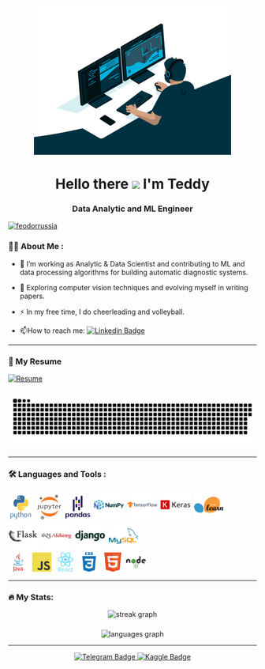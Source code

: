 <div id="header" align="center">
  <div align="center">
    <img height="300" src="assets/home-pic1.gif" />
  </div>
  <h1>
    Hello there
    <img src="https://media.giphy.com/media/hvRJCLFzcasrR4ia7z/giphy.gif" width="30px"/>
     I'm Teddy
  </h1>
  <h3>
    Data Analytic and ML Engineer
  </h3>
</div>

<p align="left"> <a href="https://github.com/ryo-ma/github-profile-trophy"><img src="https://github-profile-trophy.vercel.app/?username=feodorrussia" alt="feodorrussia" /></a> </p>

### :man_technologist: About Me :

- :telescope: I’m working as Analytic & Data Scientist and contributing to ML and data processing algorithms for building automatic diagnostic systems.

- :seedling: Exploring computer vision techniques and evolving myself in writing papers.

- :zap: In my free time, I do cheerleading and volleyball.

- :mailbox:How to reach me: [![Linkedin Badge](https://img.shields.io/badge/-Teddy-blue?style=flat&logo=telegram&logoColor=white)](https://t.me/teddybell_0_o)

---

### 📄 My Resume

[![Resume](https://img.shields.io/static/v1?label=&message=Resume&color=39d353)](Romanchuk_Resume.pdf)

###

<p align="center">
 <img width="700" src="assets/github-snake.svg" alt="snake"/>
  <!-- github-snake.svg stats-pic.gif -->
</p>

---

### :hammer_and_wrench: Languages and Tools :

<div>
  <img src="https://github.com/devicons/devicon/blob/master/icons/python/python-original-wordmark.svg" title="Python" alt="Python" height="50"/>&nbsp;
  <img src="https://github.com/devicons/devicon/blob/master/icons/jupyter/jupyter-original-wordmark.svg" title="Jupyter" alt="Jupyter" height="50"/>&nbsp;
  <img src="https://github.com/devicons/devicon/blob/master/icons/pandas/pandas-original-wordmark.svg" title="Pandas" alt="Pandas" height="50"/>&nbsp;
  <img src="https://github.com/devicons/devicon/blob/master/icons/numpy/numpy-original-wordmark.svg" title="Numpy" alt="Numpy" height="60"/>&nbsp;
  <img src="https://github.com/devicons/devicon/blob/master/icons/tensorflow/tensorflow-original-wordmark.svg" title="Tensorflow" alt="Tensorflow" height="60"/>&nbsp;
  <img src="https://github.com/devicons/devicon/blob/master/icons/keras/keras-original-wordmark.svg" title="Keras" alt="Keras" height="60"/>&nbsp;
  <img src="https://github.com/devicons/devicon/blob/master/icons/scikitlearn/scikitlearn-original.svg" title="SciKit-Learn" alt="SciKit-Learn" height="60"/>&nbsp;
  <img src="https://github.com/devicons/devicon/blob/master/icons/flask/flask-original-wordmark.svg" title="Flask" alt="Flask" height="60"/>&nbsp;
  <img src="https://github.com/devicons/devicon/blob/master/icons/sqlalchemy/sqlalchemy-original-wordmark.svg" title="sqlalchemy" alt="sqlalchemy" height="60"/>&nbsp;
  <img src="https://github.com/devicons/devicon/blob/master/icons/django/django-plain-wordmark.svg" title="Django" alt="Django" height="60"/>&nbsp;
  <img src="https://github.com/devicons/devicon/blob/master/icons/mysql/mysql-original-wordmark.svg" title="MySQL" alt="MySQL" height="60"/>&nbsp;
</div>
<div>
  <img src="https://github.com/devicons/devicon/blob/master/icons/java/java-original-wordmark.svg" title="Java" alt="Java" width="40" height="40"/>&nbsp;
  <img src="https://github.com/devicons/devicon/blob/master/icons/javascript/javascript-original.svg" title="JavaScript" alt="JavaScript" width="40" height="40"/>&nbsp;
  <img src="https://github.com/devicons/devicon/blob/master/icons/react/react-original-wordmark.svg" title="React" alt="React" width="40" height="40"/>&nbsp;
  <img src="https://github.com/devicons/devicon/blob/master/icons/css3/css3-plain-wordmark.svg"  title="CSS3" alt="CSS" width="40" height="40"/>&nbsp;
  <img src="https://github.com/devicons/devicon/blob/master/icons/html5/html5-original.svg" title="HTML5" alt="HTML" width="40" height="40"/>&nbsp;
  <img src="https://github.com/devicons/devicon/blob/master/icons/nodejs/nodejs-original-wordmark.svg" title="NodeJS" alt="NodeJS" width="40" height="40"/>&nbsp;
</div>

---

### :fire: My Stats:

<div align="center">
  <img src="https://streak-stats.demolab.com?user=feodorrussia&locale=en&mode=daily&border_radius=5&order=3" height="220" alt="streak graph" />
</div>

###

<div align="center">
  <img src="https://github-readme-stats.vercel.app/api/top-langs?username=feodorrussia&locale=en&hide_title=false&layout=compact&card_width=320&langs_count=6&hide_border=false&order=1" height="150" alt="languages graph" />
</div>

---

<div id="footer" align="center">

<div id="badges">
  <a href="https://t.me/teddybell_0_o">
    <img src="https://img.shields.io/badge/Telegram-white?style=for-the-badge&logo=telegram&logoColor=229ED9" alt="Telegram Badge"/>
  </a>
  <a href="https://www.kaggle.com/teddybelous">
    <img src="https://img.shields.io/badge/Kaggle-20beff?style=for-the-badge&logo=kaggle&logoColor=white" alt="Kaggle Badge"/>
  </a>
</div>

<img src="https://komarev.com/ghpvc/?username=feodorrussia&style=flat-square&color=blue" alt=""/>
<!--     
<div><img src="https://media.giphy.com/media/M9gbBd9nbDrOTu1Mqx/giphy.gif" width="100"/> --></div>
</div>

